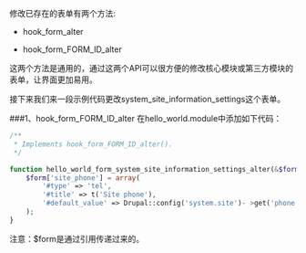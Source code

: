 修改已存在的表单有两个方法:

* hook_form_alter

* hook_form_FORM_ID_alter

这两个方法是通用的，通过这两个API可以很方便的修改核心模块或第三方模块的表单，让界面更加易用。

接下来我们来一段示例代码更改system_site_information_settings这个表单。

###1、hook_form_FORM_ID_alter
在hello_world.module中添加如下代码：

```php
/**
 * Implements hook_form_FORM_ID_alter().
 */

function hello_world_form_system_site_information_settings_alter(&$form, \Drupal\Core\Form\FormStateInterface $form_state) {
    $form['site_phone'] = array(
        '#type' => 'tel',
        '#title' => t('Site phone'),
        '#default_value' => Drupal::config('system.site')- >get('phone'),
    );
}
```

注意：$form是通过引用传递过来的。